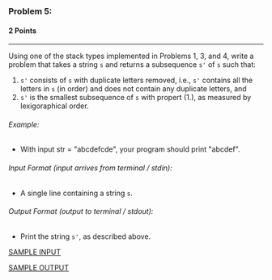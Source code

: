 ### Problem 5:
#### 2 Points

---

Using one of the stack types implemented in Problems 1, 3, and 4, write a problem that takes a string <code>s</code> and returns a subsequence <code>s'</code> of <code>s</code> such that:
1. <code>s'</code> consists of <code>s</code> with duplicate letters removed, i.e., <code>s'</code> contains all the letters in <code>s</code> (in order) and does not contain any duplicate letters, and 
2. <code>s'</code> is the smallest subsequence of <code>s</code> with propert (1.), as measured by lexigoraphical order.

###### Example:

- With input str = "abcdefcde", your program should print "abcdef". 

###### Input Format (input arrives from terminal / stdin):

- A single line containing a string <code>s</code>.
  
###### Output Format (output to terminal / stdout):

- Print the string <code>s'</code>, as described above.


[SAMPLE INPUT](input.txt)

[SAMPLE OUTPUT](output.txt)
